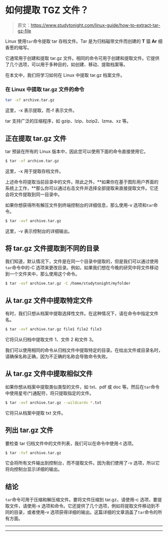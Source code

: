 # 如何提取 TGZ 文件？

> 原文：<https://www.studytonight.com/linux-guide/how-to-extract-tar-gz-file>

Linux 使用`tar`命令提取 tar 存档文件。Tar 是为归档磁带文件而创建的 **T** 猿 **Ar** 细香葱的缩写。

它通常用于创建和提取 tar.gz 文件。相同的命令可用于创建和提取文件。它提供了几个选项，可以用于多种目的，如创建、移动、提取档案等。

在本文中，我们将学习如何在 Linux 中提取 tar.gz 档案文件。

### 在 Linux 中提取 tar.gz 文件的命令

```sh
tar -xf archive.tar.gz
```

这里，-x 表示提取，而-f 表示文件。

tar 支持广泛的压缩程序，如 gzip、lzip、bzip2、lzma、xz 等。

## 正在提取 tar.gz 文件

tar 预装在所有的 Linux 版本中，因此您可以使用下面的命令直接使用它。

```sh
$ tar -xf archive.tar.gz
```

这里，-x 用于提取存档文件。

上述命令将提取当前目录中的文件。除此之外，**如果你在基于图形用户界面的系统上工作，**那么你可以通过右击文件并选择全部提取来直接提取文件。它还会将文件提取到同一目录中。

如果你想获得所有解压文件到终端控制台的详细信息，那么使用-v 选项和`tar`命令。

```sh
$ tar -xvf archive.tar.gz
```

这里，-v 表示控制台的详细输出。

## 将 tar.gz 文件提取到不同的目录

我们知道，默认情况下，文件是在同一个目录中提取的，但是我们可以通过使用`tar`命令中的-C 选项来更改目录。例如，如果我们想在今晚的研究中将文件移动到一个文件夹中，那么使用这个命令。

```sh
$ tar -xvf archive.tar.gz -C /home/studytonight/myfolder
```

## 从 tar.gz 文件中提取特定文件

有时，我们只想从档案中提取选择性文件。在这种情况下，请在命令中指定文件名。

```sh
$ tar -xvf archive.tar.gz file1 file2 file3
```

它将只从归档中提取文件 1、文件 2 和文件 3。

我们可以使用相同的命令从归档文件中提取特定的目录。在给出文件或目录名时，请确保名称正确，因为不正确的名称会导致命令失败。

## 从 tar.gz 文件中提取相似文件

如果你想从档案中提取类似类型的文件，如 txt、pdf 或 doc 等。然后在`tar`命令中使用星号(*)通配符，将只提取指定的文件。

```sh
$ tar -xvf archive.tar.gz --wildcards *.txt
```

它将只从档案中提取 txt 文件。

## 列出 tar.gz 文件

要检查 tar 归档文件中的文件列表，我们可以在命令中使用-t 选项。

```sh
$ tar -tvf archive.tar.gz
```

它会将所有文件输出到控制台，而不提取文件。因为我们使用了-v 选项，所以它将向控制台显示详细的输出。

## 结论

`tar`命令可用于压缩和解压缩文件。要将文件压缩到 tar.gz，请使用-c 选项，要提取文件，请使用-x 选项和命令。它还提供了几个选项，例如将提取文件移动到不同的目录，或者使用-v 选项获得详细的输出。这篇详细的文章涵盖了`tar`命令的所有方面。

* * *

* * *